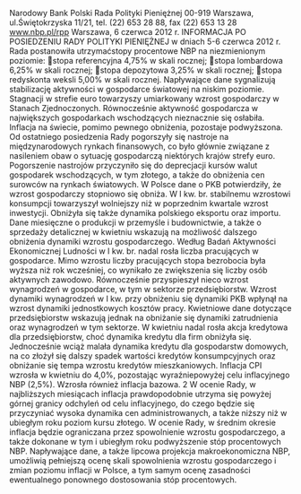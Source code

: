 Narodowy Bank Polski
Rada Polityki Pieniężnej
00-919 Warszawa, ul.Świętokrzyska 11/21,  tel. (22) 653 28 88, fax (22) 653 13 28
www.nbp.pl/rpp
Warszawa, 6 czerwca 2012 r.
INFORMACJA PO POSIEDZENIU RADY POLITYKI PIENIĘŻNEJ
w dniach 5-6 czerwca 2012 r.
Rada postanowiła utrzymaćstopy procentowe NBP na niezmienionym poziomie:
stopa referencyjna 4,75% w skali rocznej;
stopa lombardowa 6,25% w skali rocznej;
stopa depozytowa 3,25% w skali rocznej;
stopa redyskonta weksli 5,00% w skali rocznej.
Napływające dane sygnalizują stabilizację aktywności w gospodarce światowej na niskim
poziomie. Stagnacji w strefie euro towarzyszy umiarkowany wzrost gospodarczy w Stanach
Zjednoczonych. Równocześnie aktywność gospodarcza w największych gospodarkach
wschodzących nieznacznie się osłabiła. Inflacja na świecie, pomimo pewnego obniżenia,
pozostaje podwyższona.
Od ostatniego posiedzenia Rady pogorszyły się nastroje na międzynarodowych rynkach
finansowych, co było głównie związane z nasileniem obaw o sytuację gospodarczą niektórych
krajów strefy euro. Pogorszenie nastrojów przyczyniło się do deprecjacji kursów walut
gospodarek wschodzących, w tym złotego, a także do obniżenia cen surowców na rynkach
światowych.
W Polsce dane o PKB potwierdziły, że wzrost gospodarczy stopniowo się obniża. W I kw. br.
stabilnemu wzrostowi konsumpcji towarzyszył wolniejszy niż w poprzednim kwartale wzrost
inwestycji. Obniżyła się także dynamika polskiego eksportu oraz importu. Dane miesięczne o
produkcji w przemyśle i budownictwie, a także o sprzedaży detalicznej w kwietniu wskazują
na możliwość dalszego obniżenia dynamiki wzrostu gospodarczego.
Według Badań Aktywności Ekonomicznej Ludności w I kw. br. nadal rosła liczba
pracujących w gospodarce. Mimo wzrostu liczby pracujących stopa bezrobocia była wyższa
niż rok wcześniej, co wynikało ze zwiększenia się liczby osób aktywnych zawodowo.
Równocześnie przyspieszył nieco wzrost wynagrodzeń w gospodarce, w tym w sektorze
przedsiębiorstw. Wzrost dynamiki wynagrodzeń w I kw. przy obniżeniu się dynamiki PKB
wpłynął na wzrost dynamiki jednostkowych kosztów pracy. Kwietniowe dane dotyczące
przedsiębiorstw wskazują jednak na obniżanie się dynamiki zatrudnienia oraz wynagrodzeń w
tym sektorze.
W kwietniu nadal rosła akcja kredytowa dla przedsiębiorstw, choć dynamika kredytu dla firm
obniżyła się. Jednocześnie wciąż malała dynamika kredytu dla gospodarstw domowych, na co
złożył się dalszy spadek wartości kredytów konsumpcyjnych oraz obniżanie się tempa
wzrostu kredytów mieszkaniowych.
Inflacja CPI wzrosła w kwietniu do 4,0%, pozostając wyraźniepowyżej celu inflacyjnego
NBP (2,5%). Wzrosła również inflacja bazowa.
2
W ocenie Rady, w najbliższych miesiącach inflacja prawdopodobnie utrzyma się powyżej
górnej granicy odchyleń od celu inflacyjnego, do czego będzie się przyczyniać wysoka
dynamika cen administrowanych, a także niższy niż w ubiegłym roku poziom kursu złotego.
W ocenie Rady, w średnim okresie inflacja będzie ograniczana przez spowolnienie wzrostu
gospodarczego, a także dokonane w tym i ubiegłym roku podwyższenie stóp procentowych
NBP. Napływające dane, a także lipcowa projekcja makroekonomiczna NBP, umożliwią
pełniejszą ocenę skali spowolnienia wzrostu gospodarczego i zmian poziomu inflacji w
Polsce, a tym samym ocenę zasadności ewentualnego ponownego dostosowania stóp
procentowych.
